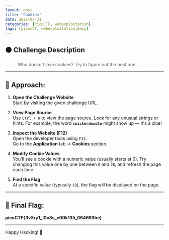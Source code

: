 ```yaml
---
layout: post
title: "Cookies"
date: 2025-07-31
categories: [PicoCTF, webexploitation]
tags: [picoctf, webexploitation,Easy]
---
```


## 🟤 Challenge Description

> Who doesn't love cookies? Try to figure out the best one.

---

## 🧭 Approach:

1. **Open the Challenge Website**  
   Start by visiting the given challenge URL.

2. **View Page Source**  
   Use `Ctrl + U` to view the page source. Look for any unusual strings or hints. For example, the word **`snickerdoodle`** might show up — it's a clue!

3. **Inspect the Website (F12)**  
   Open the developer tools using `F12`.  
   Go to the **Application** tab → **Cookies** section.

4. **Modify Cookie Values**  
   You'll see a cookie with a numeric value (usually starts at 0). Try changing this value one by one between `0` and `28`, and refresh the page each time.

5. **Find the Flag**  
   At a specific value (typically `18`), the flag will be displayed on the page.

---

## 🏁 Final Flag:

**picoCTF{3v3ry1_l0v3s_c00k135_064663be}**

---

Happy Hacking! 🎯
